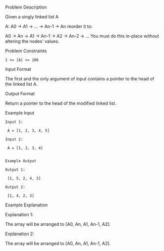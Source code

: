 Problem Description

Given a singly linked list A

 A: A0 → A1 → … → An-1 → An 
reorder it to:

 A0 → An → A1 → An-1 → A2 → An-2 → … 
You must do this in-place without altering the nodes' values.



Problem Constraints

    1 <= |A| <= 106



Input Format

The first and the only argument of input contains a pointer to the head of the linked list A.



Output Format

Return a pointer to the head of the modified linked list.



Example Input

    Input 1:
    
     A = [1, 2, 3, 4, 5] 
    
    Input 2:
    
     A = [1, 2, 3, 4] 
    
    
    Example Output
    
    Output 1:
    
     [1, 5, 2, 4, 3] 
    
    Output 2:
    
     [1, 4, 2, 3] 
    

Example Explanation

Explanation 1:

 The array will be arranged to [A0, An, A1, An-1, A2].

Explanation 2:

 The array will be arranged to [A0, An, A1, An-1, A2].
